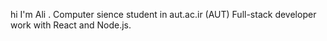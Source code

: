 hi I'm Ali .
Computer sience student in aut.ac.ir (AUT)
Full-stack developer work with React and Node.js.

<!---
alitkbbl/alitkbbl is a ✨ special ✨ repository because its `README.md` (this file) appears on your GitHub profile.
You can click the Preview link to take a look at your changes.
--->
